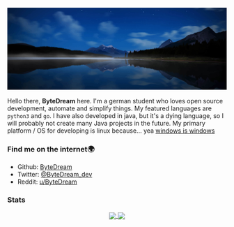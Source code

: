 [![](assets/logo-background_high.jpg)](#)

Hello there, **ByteDream** here. I'm a german student who loves open source development, automate and simplify things.
My featured languages are `python3` and `go`.
I have also developed in java, but it's a dying language, so I will probably not create many Java projects in the future.
My primary platform / OS for developing is linux because... yea [windows is windows](https://www.reddit.com/r/linuxmemes/comments/j97tjs/windows_needs_to_update_microhaft_edge_and/)

### Find me on the internet🌍

- Github: [ByteDream](https://github.com/ByteDream)
- Twitter: [@ByteDream_dev](https://twitter.com/bytedream_dev)
- Reddit: [u/ByteDream](https://www.reddit.com/user/ByteDream)

### Stats

<p align="center">
    <a href="https://github.com/ByteDream" style="width: 100%">
        <img src="https://github-readme-stats.vercel.app/api?username=ByteDream&show_icons=true&theme=radical" align="center" height="160px"/>
        <img src="https://github-readme-stats.vercel.app/api/top-langs/?username=ByteDream&layout=compact&theme=radical" align="center" height="160px"/>
    </a>
</p>
